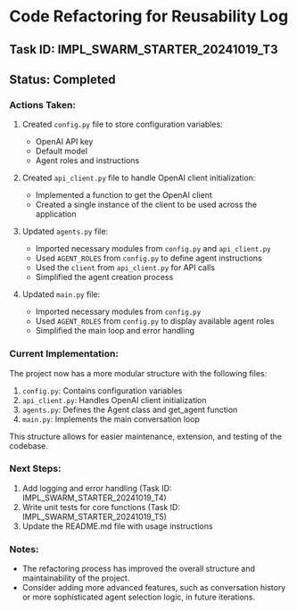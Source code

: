# Code Refactoring for Reusability Log

## Task ID: IMPL_SWARM_STARTER_20241019_T3
## Status: Completed

### Actions Taken:
1. Created `config.py` file to store configuration variables:
   - OpenAI API key
   - Default model
   - Agent roles and instructions

2. Created `api_client.py` file to handle OpenAI client initialization:
   - Implemented a function to get the OpenAI client
   - Created a single instance of the client to be used across the application

3. Updated `agents.py` file:
   - Imported necessary modules from `config.py` and `api_client.py`
   - Used `AGENT_ROLES` from `config.py` to define agent instructions
   - Used the `client` from `api_client.py` for API calls
   - Simplified the agent creation process

4. Updated `main.py` file:
   - Imported necessary modules from `config.py`
   - Used `AGENT_ROLES` from `config.py` to display available agent roles
   - Simplified the main loop and error handling

### Current Implementation:

The project now has a more modular structure with the following files:

1. `config.py`: Contains configuration variables
2. `api_client.py`: Handles OpenAI client initialization
3. `agents.py`: Defines the Agent class and get_agent function
4. `main.py`: Implements the main conversation loop

This structure allows for easier maintenance, extension, and testing of the codebase.

### Next Steps:
1. Add logging and error handling (Task ID: IMPL_SWARM_STARTER_20241019_T4)
2. Write unit tests for core functions (Task ID: IMPL_SWARM_STARTER_20241019_T5)
3. Update the README.md file with usage instructions

### Notes:
- The refactoring process has improved the overall structure and maintainability of the project.
- Consider adding more advanced features, such as conversation history or more sophisticated agent selection logic, in future iterations.